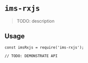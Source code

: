 # `ims-rxjs`

> TODO: description

## Usage

```
const imsRxjs = require('ims-rxjs');

// TODO: DEMONSTRATE API
```
